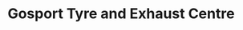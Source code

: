 ---
title: "Gosport Tyre and Exhaust Centre"
url: /gosport/gosport-tyre-and-exhaust-centre/
shop: Autoteile
---